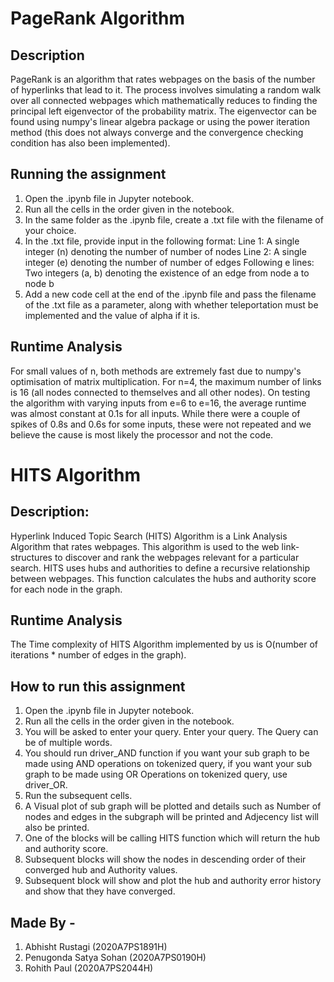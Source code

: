 # PageRank Algorithm

## Description

PageRank is an algorithm that rates webpages on the basis of the number of hyperlinks that lead to it. The process involves simulating a random walk over all connected webpages which mathematically reduces to finding the principal left eigenvector of the probability matrix. The eigenvector can be found using numpy's linear algebra package or using the power iteration method (this does not always converge and the convergence checking condition has also been implemented).

## Running the assignment

1. Open the .ipynb file in Jupyter notebook.
2. Run all the cells in the order given in the notebook.
3. In the same folder as the .ipynb file, create a .txt file with the filename of your choice.
4. In the .txt file, provide input in the following format:
   Line 1: A single integer (n) denoting the number of number of nodes
   Line 2: A single integer (e) denoting the number of number of edges
   Following e lines: Two integers (a, b) denoting the existence of an edge from node a to node b
5. Add a new code cell at the end of the .ipynb file and pass the filename of the .txt file as a parameter, along with whether teleportation must be implemented and the value of alpha if it is.

## Runtime Analysis

For small values of n, both methods are extremely fast due to numpy's optimisation of matrix multiplication. For n=4, the maximum number of links is 16 (all nodes connected to themselves and all other nodes). On testing the algorithm with varying inputs from e=6 to e=16, the average runtime was almost constant at 0.1s for all inputs. While there were a couple of spikes of 0.8s and 0.6s for some inputs, these were not repeated and we believe the cause is most likely the processor and not the code.

# HITS Algorithm

## Description:

Hyperlink Induced Topic Search (HITS) Algorithm is a Link Analysis Algorithm that rates webpages. This algorithm is used to the web link-structures to discover and rank the webpages relevant for a particular search. HITS uses hubs and authorities to define a recursive relationship between webpages. This function calculates the hubs and authority score for each node in the graph. 

## Runtime Analysis

The Time complexity of HITS Algorithm implemented by us is O(number of iterations \* number of edges in the graph).

## How to run this assignment

1. Open the .ipynb file in Jupyter notebook.
2. Run all the cells in the order given in the notebook.
3. You will be asked to enter your query. Enter your query. The Query can be of multiple words.
4. You should run driver_AND function if you want your sub graph to be made using AND operations on tokenized query, if you want your sub graph to be made using OR Operations on tokenized query, use driver_OR.
5. Run the subsequent cells.
6. A Visual plot of sub graph will be plotted and details such as Number of nodes and edges in the subgraph will be printed and Adjecency list will also be printed.
7. One of the blocks will be calling HITS function which will return the hub and authority score.
8. Subsequent blocks will show the nodes in descending order of their converged hub and Authority values.
9. Subsequent block will show and plot the hub and authority error history and show that they have converged.

## Made By -

1. Abhisht Rustagi (2020A7PS1891H)
2. Penugonda Satya Sohan (2020A7PS0190H)
3. Rohith Paul (2020A7PS2044H)